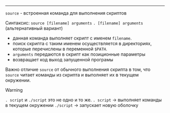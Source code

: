 ___
`source` - встроенная команда для выполнения скриптов

Синтаксис: 
`source [filename] arguments`
`. [filename] arguments` (альтернативный вариант)

- данная команда выполняет скрипт с именем `filename`.
- поиск скрипта с таким именем осуществляется в директориях, которые перечислены в переменной `$PATH`.
- `arguments` передаются в скрипт как позиционные параметры
- возвращает код выход запущенной програмы

Важно отличие `source` от обычного выполнения скрипта в том, что `source` читает команды из скрипта и выполняет их в текущем окружении.

>[!warning]
>`. script` и `./script` это не одно и то же.
>`. script` -> выполняет команды в текущем окружении
>`./script` -> запускает новую оболочку

